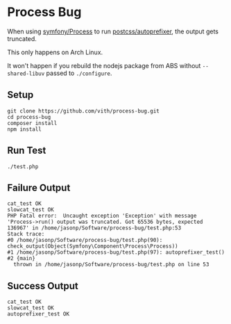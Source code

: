 # Process Bug

When using [symfony/Process](https://github.com/symfony/Process) to run [postcss/autoprefixer](https://github.com/postcss/autoprefixer), the output gets truncated.

This only happens on Arch Linux.

It won't happen if you rebuild the nodejs package from ABS without `--shared-libuv` passed to `./configure`.

## Setup
```shell
git clone https://github.com/vith/process-bug.git
cd process-bug
composer install
npm install
```

## Run Test
```shell
./test.php
```

## Failure Output
```plain
cat_test OK
slowcat_test OK
PHP Fatal error:  Uncaught exception 'Exception' with message 'Process->run() output was truncated. Got 65536 bytes, expected 136967' in /home/jasonp/Software/process-bug/test.php:53
Stack trace:
#0 /home/jasonp/Software/process-bug/test.php(90): check_output(Object(Symfony\Component\Process\Process))
#1 /home/jasonp/Software/process-bug/test.php(97): autoprefixer_test()
#2 {main}
  thrown in /home/jasonp/Software/process-bug/test.php on line 53
```

## Success Output
```plain
cat_test OK
slowcat_test OK
autoprefixer_test OK
```
